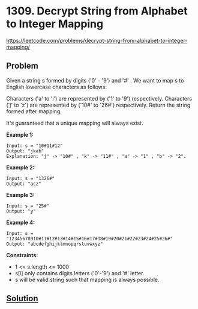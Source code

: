 # 1309. Decrypt String from Alphabet to Integer Mapping

https://leetcode.com/problems/decrypt-string-from-alphabet-to-integer-mapping/

## Problem

Given a string s formed by digits ('0' - '9') and '#' . We want to map s to English lowercase characters as follows:

Characters ('a' to 'i') are represented by ('1' to '9') respectively.
Characters ('j' to 'z') are represented by ('10#' to '26#') respectively. 
Return the string formed after mapping.

It's guaranteed that a unique mapping will always exist.

**Example 1:**
```
Input: s = "10#11#12"
Output: "jkab"
Explanation: "j" -> "10#" , "k" -> "11#" , "a" -> "1" , "b" -> "2".
```

**Example 2:**
```
Input: s = "1326#"
Output: "acz"
```

**Example 3:**
```
Input: s = "25#"
Output: "y"
```

**Example 4:**
```
Input: s = "12345678910#11#12#13#14#15#16#17#18#19#20#21#22#23#24#25#26#"
Output: "abcdefghijklmnopqrstuvwxyz"
``` 

**Constraints:**
* 1 <= s.length <= 1000
* s[i] only contains digits letters ('0'-'9') and '#' letter.
* s will be valid string such that mapping is always possible.

## [Solution](answer.py)

